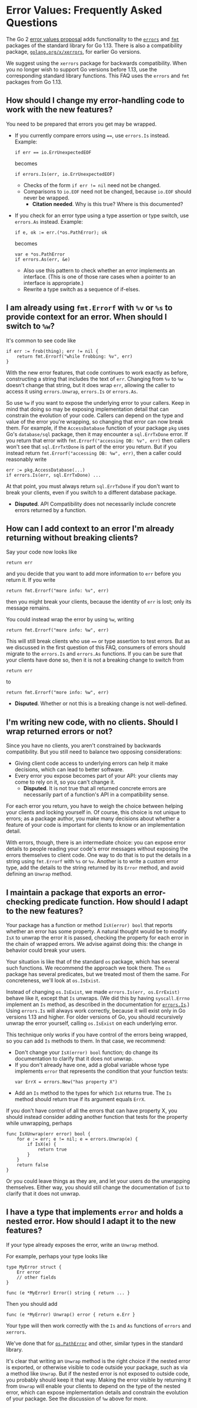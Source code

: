 # Error Values: Frequently Asked Questions

The Go 2 [error values proposal](https://go.googlesource.com/proposal/+/master/design/29934-error-values.md) adds functionality to the [`errors`](https://tip.golang.org/pkg/errors) and [`fmt`](https://tip.golang.org/pkg/fmt) packages of the standard library for Go 1.13. There is also a compatibility package, [`golang.org/x/xerrors`](https://godoc.org/golang.org/x/xerrors), for earlier Go versions.

We suggest using the `xerrors` package for backwards compatibility. When you no longer wish to support Go versions before 1.13, use the corresponding standard library functions. This FAQ uses the `errors` and `fmt` packages from Go 1.13.

## How should I change my error-handling code to work with the new features?

You need to be prepared that errors you get may be wrapped. 

- If you currently compare errors using `==`, use `errors.Is` instead. Example:
   ```
   if err == io.ErrUnexpectedEOF
   ```
   becomes
   ```
   if errors.Is(err, io.ErrUnexpectedEOF)
   ```

   - Checks of the form `if err != nil` need not be changed.
   - Comparisons to `io.EOF` need not be changed, because `io.EOF` should never be wrapped.
     - **Citation needed**. Why is this true? Where is this documented?

- If you check for an error type using a type assertion or type switch, use `errors.As` instead. Example:
  ```
  if e, ok := err.(*os.PathError); ok
  ```
  becomes
  ```
  var e *os.PathError
  if errors.As(err, &e)
  ```
  - Also use this pattern to check whether an error implements an interface. (This is one of those rare cases when a pointer to an interface is appropriate.)
  - Rewrite a type switch as a sequence of if-elses.

## I am already using `fmt.Errorf` with `%v` or `%s` to provide context for an error. When should I switch to `%w`?

It's common to see code like
```
if err := frob(thing); err != nil {
    return fmt.Errorf("while frobbing: %v", err)
}
```
With the new error features, that code continues to work exactly as before, constructing a string that includes the text of `err`. Changing from `%v` to `%w` doesn't change that string, but it does wrap `err`, allowing the caller to access it using `errors.Unwrap`, `errors.Is` or `errors.As`.

So use `%w` if you want to expose the underlying error to your callers. Keep in mind that doing so may be exposing implementation detail that can constrain the evolution of your code. Callers can depend on the type and value of the error you're wrapping, so changing that error can now break them. For example, if the `AccessDatabase` function of your package `pkg` uses Go's `database/sql` package, then it may encounter a `sql.ErrTxDone` error. If you return that error with `fmt.Errorf("accessing DB: %v", err)` then callers won't see that `sql.ErrTxtDone` is part of the error you return. But if you instead return `fmt.Errorf("accessing DB: %w", err)`, then a caller could reasonably write
```
err := pkg.AccessDatabase(...)
if errors.Is(err, sql.ErrTxDone) ...
```
At that point, you must always return `sql.ErrTxDone` if you don't want to break your clients, even if you switch to a different database package.

- **Disputed**. API Compatibility does not necessarily include concrete errors returned by a function.

## How can I add context to an error I'm already returning without breaking clients?

Say your code now looks like
```
return err
```
and you decide that you want to add more information to `err` before you return it. If you write

```
return fmt.Errorf("more info: %v", err)
```
then you might break your clients, because the identity of `err` is lost; only its message remains.

You could instead wrap the error by using `%w`, writing
```
return fmt.Errorf("more info: %w", err)
```
This will still break clients who use `==` or type assertion to test errors. But as we discussed in the first question of this FAQ, consumers of errors should migrate to the `errors.Is` and `errors.As` functions. If you can be sure that your clients have done so, then it is not a breaking change to switch from
```
return err
```
to
```
return fmt.Errorf("more info: %w", err)
```

- **Disputed**. Whether or not this is a breaking change is not well-defined.

## I'm writing new code, with no clients. Should I wrap returned errors or not?

Since you have no clients, you aren't constrained by backwards compatibility. But you still need to balance two opposing considerations:

- Giving client code access to underlying errors can help it make decisions, which can lead to better software.
- Every error you expose becomes part of your API: your clients may come to rely on it, so you can't change it.
  - **Disputed**. It is not true that all returned concrete errors are necessarily part of a function's API in a compatibility sense.

For each error you return, you have to weigh the choice between helping your clients and locking yourself in. Of course, this choice is not unique to errors; as a package author, you make many decisions about whether a feature of your code is important for clients to know or an implementation detail. 

With errors, though, there is an intermediate choice: you can expose error details to people reading your code's error messages without exposing the errors themselves to client code. One way to do that is to  put the details in a string using `fmt.Errorf` with `%s` or `%v`. Another is to write a custom error type, add the details to the string returned by its `Error` method, and avoid defining an `Unwrap` method.

## I maintain a package that exports an error-checking predicate function. How should I adapt to the new features?

Your package has a function or method `IsX(error) bool` that reports whether an error has some property. 
A natural thought would be to modify `IsX` to unwrap the error it is passed, checking the property for each error in the chain of wrapped errors. We advise against doing this: the change in behavior could break your users.

Your situation is like that of the standard `os` package, which has several such functions. We recommend the approach we took there. The `os` package has several predicates, but we treated most of them the same. For concreteness, we'll look at `os.IsExist`.

Instead of changing `os.IsExist`, we made `errors.Is(err, os.ErrExist)` behave like it, except that `Is` unwraps. (We did this by having `syscall.Errno` implement an `Is` method, as described in the documentation for [`errors.Is`](https://golang.org/pkg/errors/#Is).) Using `errors.Is` will always work correctly, because it will exist only in Go versions 1.13 and higher. For older versions of Go, you should recursively unwrap the error yourself, calling `os.IsExist` on each underlying error.

This technique only works if you have control of the errors being wrapped, so you can add `Is` methods to them. 
In that case, we recommend:
- Don't change your `IsX(error) bool` function; do change its documentation to clarify that it does not unwrap.
- If you don't already have one, add a global variable whose type implements `error` that represents the 
  condition that your function tests:
  ```
  var ErrX = errors.New("has property X")
  ```
- Add an `Is` method to the types for which `IsX` returns true. The `Is` method should return true if its argument 
  equals `ErrX`.

If you don't have control of all the errors that can have property X, you should instead consider adding another function that tests for the property while unwrapping, perhaps
```
func IsXUnwrap(err error) bool {
    for e := err; e != nil; e = errors.Unwrap(e) {
        if IsX(e) {
            return true
        }
    }
    return false
}
```

Or you could leave things as they are, and let your users do the unwrapping themselves. Either way, you should still change the documentation of `IsX` to clarify that it does not unwrap.

## I have a type that implements `error` and holds a nested error. How should I adapt it to the new features?

If your type already exposes the error, write an `Unwrap` method.

For example, perhaps your type looks like
```
type MyError struct {
    Err error   
    // other fields
}

func (e *MyError) Error() string { return ... }
```

Then you should add
```
func (e *MyError) Unwrap() error { return e.Err }
```

Your type will then work correctly with the `Is` and `As` functions of `errors` and `xerrors`.

We've done that for [`os.PathError`](https://tip.golang.org/pkg/os/#PathError.Unwrap) and other, similar types in the standard library. 

It's clear that writing an `Unwrap` method is the right choice if the nested error is exported, or otherwise visible to code outside your package, such as via a method like `Unwrap`.  But if the nested error is not exposed to outside code, you probably should keep it that way. Making the error visible by returning it from `Unwrap` will enable your clients to depend on the type of the nested error, which can expose implementation details and constrain the evolution of your package. See the discussion of `%w` above for more.
